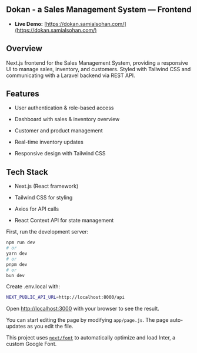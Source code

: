 
## Dokan -  a Sales Management System — Frontend
- **Live Demo:** [https://dokan.samialsohan.com/](https://dokan.samialsohan.com/)
## Overview
Next.js frontend for the Sales Management System, providing a responsive UI to manage sales, inventory, and customers. Styled with Tailwind CSS and communicating with a Laravel backend via REST API.


## Features
- User authentication & role-based access

- Dashboard with sales & inventory overview

- Customer and product management

- Real-time inventory updates

- Responsive design with Tailwind CSS

## Tech Stack
- Next.js (React framework)

- Tailwind CSS for styling

- Axios for API calls

- React Context API for state management

First, run the development server:

```bash
npm run dev
# or
yarn dev
# or
pnpm dev
# or
bun dev
```
Create .env.local with:
```bash
NEXT_PUBLIC_API_URL=http://localhost:8000/api
```

Open [http://localhost:3000](http://localhost:3000) with your browser to see the result.

You can start editing the page by modifying `app/page.js`. The page auto-updates as you edit the file.

This project uses [`next/font`](https://nextjs.org/docs/basic-features/font-optimization) to automatically optimize and load Inter, a custom Google Font.
